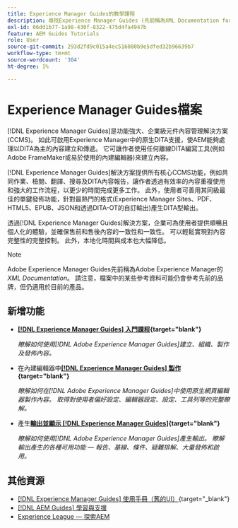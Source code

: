 ```yaml
---
title: Experience Manager Guides的教學課程
description: 尋找Experience Manager Guides (先前稱為XML Documentation for Adobe Experience Manager)的教學課程影片。 瞭解Experience Manager中的原生DITA支援和結構化撰寫。
exl-id: 06dd1b77-1a98-430f-8322-475d4fa4947b
feature: AEM Guides Tutorials
role: User
source-git-commit: 293d2fd9c015a4ec516080b9e5dfed32b96639b7
workflow-type: tm+mt
source-wordcount: '304'
ht-degree: 1%

---
```


# Experience Manager Guides檔案

[!DNL Experience Manager Guides]是功能強大、企業級元件內容管理解決方案(CCMS)。 如此可啟用Experience Manager中的原生DITA支援，使AEM能夠處理以DITA為主的內容建立和傳遞。 它可讓作者使用任何離線DITA編寫工具(例如Adobe FrameMaker或易於使用的內建編輯器)來建立內容。

[!DNL Experience Manager Guides]解決方案提供所有核心CCMS功能，例如共同作業、檢閱、翻譯、搜尋及DITA內容報告，讓作者透過有效率的內容重複使用和強大的工作流程，以更少的時間完成更多工作。 此外，使用者可善用其同級最佳的單鍵發佈功能，針對最熱門的格式(Experience Manager Sites、PDF、HTML5、EPUB、JSON和透過DITA-OT的自訂輸出)產生DITA型輸出。

透過[!DNL Experience Manager Guides]解決方案，企業可為使用者提供順暢且個人化的體驗，並確保售前和售後內容的一致性和一致性。 可以輕鬆實現對內容完整性的完整控制。 此外，本地化時間與成本也大幅降低。

>[!NOTE]
> 
> Adobe Experience Manager Guides先前稱為Adobe Experience Manager的&#x200B;_XML Documentation_。 請注意，檔案中的某些參考資料可能仍會參考先前的品牌，但仍適用於目前的產品。

## 新增功能

* **[[!DNL Experience Manager Guides] 入門課程](https://experienceleague.adobe.com/docs/experience-manager-guides-learn/videos/getting-started/overview.html?lang=zh-Hant){target="blank"}**

  _瞭解如何使用[!DNL Adobe Experience Manager Guides]建立、組織、製作及發佈內容。_

* 在內建編輯器中&#x200B;**[[!DNL Experience Manager Guides] 製作](https://experienceleague.adobe.com/docs/experience-manager-guides-learn/videos/advanced-user-guide/overview.html?lang=zh-Hant){target="blank"}**

  _瞭解如何在[!DNL Adobe Experience Manager Guides]中使用原生網頁編輯器製作內容。 取得對使用者偏好設定、編輯器設定、設定、工具列等的完整瞭解。_

* 產生&#x200B;**[輸出並顯示 [!DNL Experience Manager Guides]](https://experienceleague.adobe.com/docs/experience-manager-guides-learn/videos/output-generation/overview.html?lang=zh-Hant){target="blank"}**

  _瞭解如何使用[!DNL Adobe Experience Manager Guides]產生輸出。 瞭解輸出產生的各種可用功能 — 報告、基線、條件、疑難排解、大量發佈和啟用。_


## 其他資源

* [[!DNL Experience Manager Guides] 使用手冊（舊的UI）](https://experienceleague.adobe.com/zh-hant/docs/experience-manager-guides/using-old-ui/overview){target="_blank"}
* [[!DNL AEM Guides] 學習與支援](https://helpx.adobe.com/tw/support/xml-documentation-for-experience-manager.html)
* [Experience League — 探索AEM](https://business.adobe.com/products/experience-manager/adobe-experience-manager.html)

